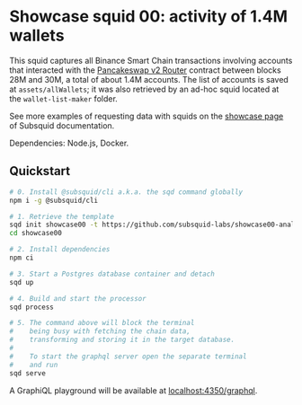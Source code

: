 # Showcase squid 00: activity of 1.4M wallets

This squid captures all Binance Smart Chain transactions involving accounts that interacted with the [Pancakeswap v2 Router](https://bscscan.com/address/0x10ed43c718714eb63d5aa57b78b54704e256024e) contract between blocks 28M and 30M, a total of about 1.4M accounts. The list of accounts is saved at `assets/allWallets`; it was also retrieved by an ad-hoc squid located at the `wallet-list-maker` folder. 

See more examples of requesting data with squids on the [showcase page](https://docs.subsquid.io/evm-indexing/configuration/showcase) of Subsquid documentation.

Dependencies: Node.js, Docker.

## Quickstart

```bash
# 0. Install @subsquid/cli a.k.a. the sqd command globally
npm i -g @subsquid/cli

# 1. Retrieve the template
sqd init showcase00 -t https://github.com/subsquid-labs/showcase00-analyzing-a-large-number-of-wallets
cd showcase00

# 2. Install dependencies
npm ci

# 3. Start a Postgres database container and detach
sqd up

# 4. Build and start the processor
sqd process

# 5. The command above will block the terminal
#    being busy with fetching the chain data, 
#    transforming and storing it in the target database.
#
#    To start the graphql server open the separate terminal
#    and run
sqd serve
```
A GraphiQL playground will be available at [localhost:4350/graphql](http://localhost:4350/graphql).
